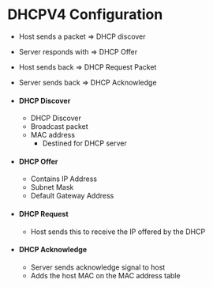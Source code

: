 # DHCPV4 Configuration

- Host sends a packet => DHCP discover 
- Server responds with => DHCP Offer
- Host sends back => DHCP Request Packet
- Server sends back => DHCP Acknowledge

- #### DHCP Discover
    - DHCP Discover
    - Broadcast packet
    - MAC address
        - Destined for DHCP server

- #### DHCP Offer
    - Contains IP Address
    - Subnet Mask
    - Default Gateway Address

- #### DHCP Request
    - Host sends this to receive the IP offered by the DHCP 

- #### DHCP Acknowledge
    - Server sends acknowledge signal to host
    - Adds the host MAC on the MAC address table